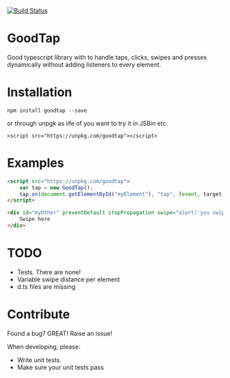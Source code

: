 [![Build Status](https://travis-ci.org/AllNamesRTaken/GoodTap.svg?branch=master)](https://travis-ci.org/AllNamesRTaken/GoodTap)

# GoodTap
Good typescript library with to handle taps, clicks, swipes and presses dynamically without adding listeners to every element.

# Installation
```
npm install goodtap --save
```
or through unpgk as iife of you want to try it in JSBin etc.
```
<script src="https://unpkg.com/goodtap"></script>
```

# Examples

```html
<script src="https://unpkg.com/goodtap">
    var tap = new GoodTap();
    tap.on(document.getElementById("myElement"), "tap", (event, target, touch) => alert("you tapped " + target.id));
</script>

<div id="myOther" preventDefault stopPropagation swipe="alert('you swiped ' + touch.swipeInfo.direction + ' on ' + this.id);"> 
    Swipe here 
</div>
```

# TODO
- Tests. There are none!
- Variable swipe distance per element
- d.ts files are missing

# Contribute
Found a bug? GREAT! Raise an issue!

When developing, please:

- Write unit tests.
- Make sure your unit tests pass
